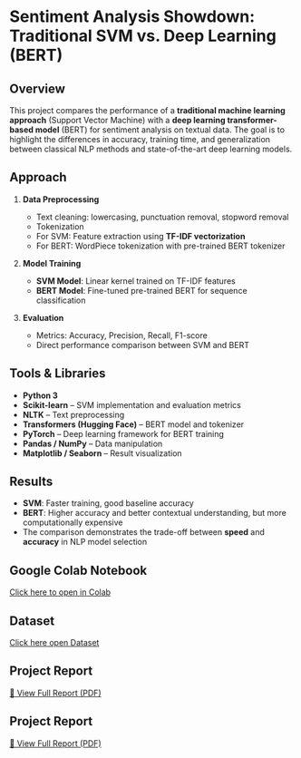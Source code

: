 # Sentiment Analysis Showdown: Traditional SVM vs. Deep Learning (BERT)

## Overview
This project compares the performance of a **traditional machine learning approach** (Support Vector Machine) with a **deep learning transformer-based model** (BERT) for sentiment analysis on textual data. The goal is to highlight the differences in accuracy, training time, and generalization between classical NLP methods and state-of-the-art deep learning models.

## Approach
1. **Data Preprocessing**
   - Text cleaning: lowercasing, punctuation removal, stopword removal
   - Tokenization
   - For SVM: Feature extraction using **TF-IDF vectorization**
   - For BERT: WordPiece tokenization with pre-trained BERT tokenizer

2. **Model Training**
   - **SVM Model**: Linear kernel trained on TF-IDF features
   - **BERT Model**: Fine-tuned pre-trained BERT for sequence classification

3. **Evaluation**
   - Metrics: Accuracy, Precision, Recall, F1-score
   - Direct performance comparison between SVM and BERT

## Tools & Libraries
- **Python 3**
- **Scikit-learn** – SVM implementation and evaluation metrics
- **NLTK** – Text preprocessing
- **Transformers (Hugging Face)** – BERT model and tokenizer
- **PyTorch** – Deep learning framework for BERT training
- **Pandas / NumPy** – Data manipulation
- **Matplotlib / Seaborn** – Result visualization

## Results
- **SVM**: Faster training, good baseline accuracy
- **BERT**: Higher accuracy and better contextual understanding, but more computationally expensive
- The comparison demonstrates the trade-off between **speed** and **accuracy** in NLP model selection


## Google Colab Notebook
[Click here to open in Colab](https://colab.research.google.com/drive/1MP4cUpXmNpx4DWKM5NYy9lLNlhaGpsb1)

## Dataset
[Click here open Dataset](https://drive.google.com/drive/folders/16xn2rYSayqrugNp138Sq1Hairzxq3pCS)

## Project Report
[📄 View Full Report (PDF)](https://github.com/Dulal-CSEcode/AI-ML-Engineer-position-at-Backbencher-Studio/blob/main/2.%20My%20Own%20Task%20Analysis/Sentiment%20Analysis%20Showdown_%20Traditional%20SVM%20vs.%20Deep%20Learning%20(BERT).pdf)

## Project Report
[📄 View Full Report (PDF)](https://github.com/Dulal-CSEcode/AI-ML-Engineer-position-at-Backbencher-Studio/blob/main/2.%20My%20Own%20Task%20Analysis/Sentiment%20Analysis%20Showdown_%20Traditional%20SVM%20vs.%20Deep%20Learning%20(BERT).pdf)


